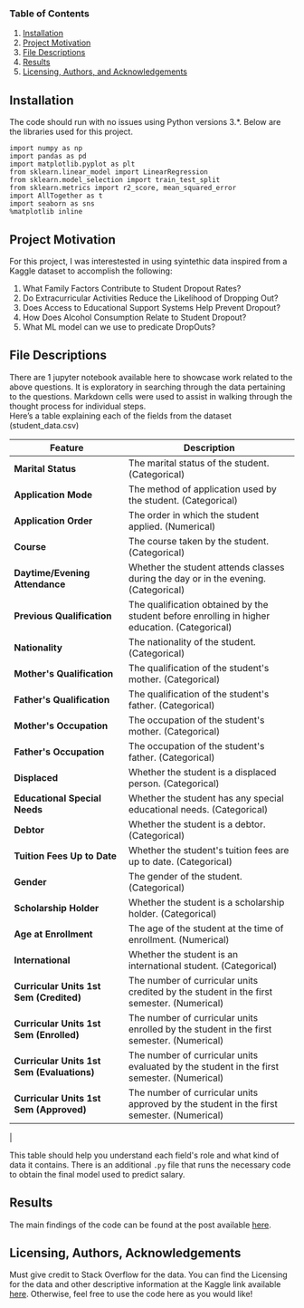 
### Table of Contents 

1. [Installation](#installation)
2. [Project Motivation](#motivation)
3. [File Descriptions](#files)
4. [Results](#results)
5. [Licensing, Authors, and Acknowledgements](#licensing)

## Installation <a name="installation"></a>

The code should run with no issues using Python versions 3.*. Below are the libraries used for this project.
```
import numpy as np
import pandas as pd
import matplotlib.pyplot as plt
from sklearn.linear_model import LinearRegression
from sklearn.model_selection import train_test_split
from sklearn.metrics import r2_score, mean_squared_error
import AllTogether as t
import seaborn as sns
%matplotlib inline
```

## Project Motivation<a name="motivation"></a>

For this project, I was interestested in using syintethic data inspired from a Kaggle dataset to accomplish the following:
1. What Family Factors Contribute to Student Dropout Rates?
2. Do Extracurricular Activities Reduce the Likelihood of Dropping Out?
3. Does Access to Educational Support Systems Help Prevent Dropout?
4. How Does Alcohol Consumption Relate to Student Dropout?
5. What ML model can we use to predicate DropOuts?

## File Descriptions <a name="files"></a>

There are 1 jupyter notebook available here to showcase work related to the above questions. It is exploratory in searching through the data pertaining to the questions.  Markdown cells were used to assist in walking through the thought process for individual steps.  
Here’s a table explaining each of the fields from the dataset (student_data.csv)

| Feature                                   | Description                                                                 |
|-------------------------------------------|-----------------------------------------------------------------------------|
| **Marital Status**                        | The marital status of the student. (Categorical)                           |
| **Application Mode**                      | The method of application used by the student. (Categorical)               |
| **Application Order**                     | The order in which the student applied. (Numerical)                        |
| **Course**                                | The course taken by the student. (Categorical)                             |
| **Daytime/Evening Attendance**           | Whether the student attends classes during the day or in the evening. (Categorical) |
| **Previous Qualification**                | The qualification obtained by the student before enrolling in higher education. (Categorical) |
| **Nationality**                           | The nationality of the student. (Categorical)                              |
| **Mother's Qualification**                | The qualification of the student's mother. (Categorical)                   |
| **Father's Qualification**                | The qualification of the student's father. (Categorical)                   |
| **Mother's Occupation**                   | The occupation of the student's mother. (Categorical)                      |
| **Father's Occupation**                   | The occupation of the student's father. (Categorical)                      |
| **Displaced**                             | Whether the student is a displaced person. (Categorical)                   |
| **Educational Special Needs**             | Whether the student has any special educational needs. (Categorical)       |
| **Debtor**                                | Whether the student is a debtor. (Categorical)                            |
| **Tuition Fees Up to Date**               | Whether the student's tuition fees are up to date. (Categorical)           |
| **Gender**                                | The gender of the student. (Categorical)                                   |
| **Scholarship Holder**                    | Whether the student is a scholarship holder. (Categorical)                 |
| **Age at Enrollment**                     | The age of the student at the time of enrollment. (Numerical)             |
| **International**                         | Whether the student is an international student. (Categorical)            |
| **Curricular Units 1st Sem (Credited)**  | The number of curricular units credited by the student in the first semester. (Numerical) |
| **Curricular Units 1st Sem (Enrolled)**  | The number of curricular units enrolled by the student in the first semester. (Numerical) |
| **Curricular Units 1st Sem (Evaluations)**| The number of curricular units evaluated by the student in the first semester. (Numerical) |
| **Curricular Units 1st Sem (Approved)**  | The number of curricular units approved by the student in the first semester. (Numerical) |
 |

This table should help you understand each field's role and what kind of data it contains.
There is an additional `.py` file that runs the necessary code to obtain the final model used to predict salary.

## Results<a name="results"></a>

The main findings of the code can be found at the post available [here](https://medium.com/@josh_2774/how-do-you-become-a-developer-5ef1c1c68711).

## Licensing, Authors, Acknowledgements<a name="licensing"></a>

Must give credit to Stack Overflow for the data.  You can find the Licensing for the data and other descriptive information at the Kaggle link available [here](https://www.kaggle.com/stackoverflow/so-survey-2017/data).  Otherwise, feel free to use the code here as you would like! 


